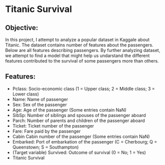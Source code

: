 # Titanic Survival

## Objective:
In this project, I attempt to analyze a popular dataset in Kaggale about Titanic. The dataset contains number of features about the passengers. 
Below are all features describing passengers. By further analyzing dataset, we attempt to find a model that might help us 
undarstand the different features contributed to the survival of some passengers more than others.

## Features:
- Pclass: Socio-economic class (1 = Upper class; 2 = Middle class; 3 = Lower class)
- Name: Name of passenger
- Sex: Sex of the passenger
- Age: Age of the passenger (Some entries contain NaN)
- SibSp: Number of siblings and spouses of the passenger aboard
- Parch: Number of parents and children of the passenger aboard
- Ticket: Ticket number of the passenger
- Fare: Fare paid by the passenger
- Cabin Cabin number of the passenger (Some entries contain NaN)
- Embarked: Port of embarkation of the passenger (C = Cherbourg; Q = Queenstown; S = Southampton)
- (Target variable) Survived: Outcome of survival (0 = No; 1 = Yes)
- Titanic Survival
